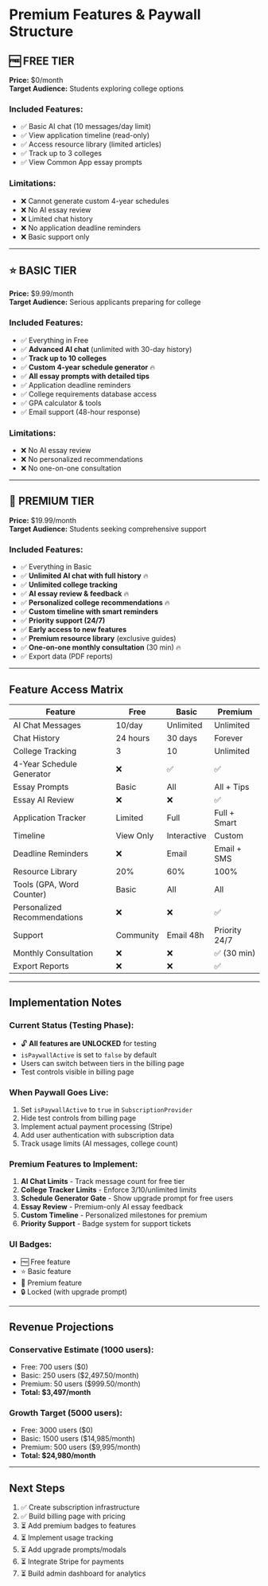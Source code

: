 # Premium Features & Paywall Structure

## 🆓 FREE TIER
**Price:** $0/month  
**Target Audience:** Students exploring college options

### Included Features:
- ✅ Basic AI chat (10 messages/day limit)
- ✅ View application timeline (read-only)
- ✅ Access resource library (limited articles)
- ✅ Track up to 3 colleges
- ✅ View Common App essay prompts

### Limitations:
- ❌ Cannot generate custom 4-year schedules
- ❌ No AI essay review
- ❌ Limited chat history
- ❌ No application deadline reminders
- ❌ Basic support only

---

## ⭐ BASIC TIER
**Price:** $9.99/month  
**Target Audience:** Serious applicants preparing for college

### Included Features:
- ✅ Everything in Free
- ✅ **Advanced AI chat** (unlimited with 30-day history)
- ✅ **Track up to 10 colleges**
- ✅ **Custom 4-year schedule generator** 🔥
- ✅ **All essay prompts with detailed tips**
- ✅ Application deadline reminders
- ✅ College requirements database access
- ✅ GPA calculator & tools
- ✅ Email support (48-hour response)

### Limitations:
- ❌ No AI essay review
- ❌ No personalized recommendations
- ❌ No one-on-one consultation

---

## 👑 PREMIUM TIER
**Price:** $19.99/month  
**Target Audience:** Students seeking comprehensive support

### Included Features:
- ✅ Everything in Basic
- ✅ **Unlimited AI chat with full history** 🔥
- ✅ **Unlimited college tracking**
- ✅ **AI essay review & feedback** 🔥
- ✅ **Personalized college recommendations** 🔥
- ✅ **Custom timeline with smart reminders**
- ✅ **Priority support (24/7)**
- ✅ **Early access to new features**
- ✅ **Premium resource library** (exclusive guides)
- ✅ **One-on-one monthly consultation** (30 min) 🔥
- ✅ Export data (PDF reports)

---

## Feature Access Matrix

| Feature | Free | Basic | Premium |
|---------|------|-------|---------|
| AI Chat Messages | 10/day | Unlimited | Unlimited |
| Chat History | 24 hours | 30 days | Forever |
| College Tracking | 3 | 10 | Unlimited |
| 4-Year Schedule Generator | ❌ | ✅ | ✅ |
| Essay Prompts | Basic | All | All + Tips |
| Essay AI Review | ❌ | ❌ | ✅ |
| Application Tracker | Limited | Full | Full + Smart |
| Timeline | View Only | Interactive | Custom |
| Deadline Reminders | ❌ | Email | Email + SMS |
| Resource Library | 20% | 60% | 100% |
| Tools (GPA, Word Counter) | Basic | All | All |
| Personalized Recommendations | ❌ | ❌ | ✅ |
| Support | Community | Email 48h | Priority 24/7 |
| Monthly Consultation | ❌ | ❌ | ✅ (30 min) |
| Export Reports | ❌ | ❌ | ✅ |

---

## Implementation Notes

### Current Status (Testing Phase):
- 🔓 **All features are UNLOCKED** for testing
- `isPaywallActive` is set to `false` by default
- Users can switch between tiers in the billing page
- Test controls visible in billing page

### When Paywall Goes Live:
1. Set `isPaywallActive` to `true` in `SubscriptionProvider`
2. Hide test controls from billing page
3. Implement actual payment processing (Stripe)
4. Add user authentication with subscription data
5. Track usage limits (AI messages, college count)

### Premium Features to Implement:
1. **AI Chat Limits** - Track message count for free tier
2. **College Tracker Limits** - Enforce 3/10/unlimited limits
3. **Schedule Generator Gate** - Show upgrade prompt for free users
4. **Essay Review** - Premium-only AI essay feedback
5. **Custom Timeline** - Personalized milestones for premium
6. **Priority Support** - Badge system for support tickets

### UI Badges:
- 🆓 Free feature
- ⭐ Basic feature  
- 👑 Premium feature
- 🔒 Locked (with upgrade prompt)

---

## Revenue Projections

### Conservative Estimate (1000 users):
- Free: 700 users ($0)
- Basic: 250 users ($2,497.50/month)
- Premium: 50 users ($999.50/month)
- **Total: $3,497/month**

### Growth Target (5000 users):
- Free: 3000 users ($0)
- Basic: 1500 users ($14,985/month)
- Premium: 500 users ($9,995/month)
- **Total: $24,980/month**

---

## Next Steps

1. ✅ Create subscription infrastructure
2. ✅ Build billing page with pricing
3. ⏳ Add premium badges to features
4. ⏳ Implement usage tracking
5. ⏳ Add upgrade prompts/modals
6. ⏳ Integrate Stripe for payments
7. ⏳ Build admin dashboard for analytics

